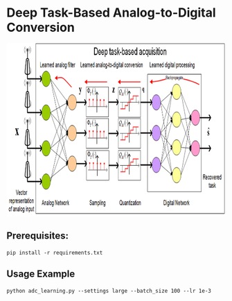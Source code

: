 # Deep Task-Based Analog-to-Digital Conversion


<img src='imgs/HybridDNN_ADC3.png' height=400 width=1000>

## Prerequisites:
```
pip install -r requirements.txt
```

## Usage Example

```
python adc_learning.py --settings large --batch_size 100 --lr 1e-3
```
